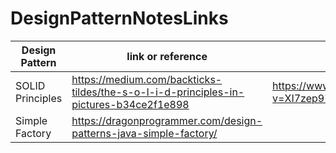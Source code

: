 # DesignPatternNotesLinks
|Design Pattern    | link or reference                                                  |video link                                           |
|------------------|--------------------------------------------------------------------|-----------------------------------------------------|
|SOLID Principles  | https://medium.com/backticks-tildes/the-s-o-l-i-d-principles-in-pictures-b34ce2f1e898       | https://www.youtube.com/watch?v=XI7zep97c-Y         |
|Simple Factory    | https://dragonprogrammer.com/design-patterns-java-simple-factory/  |          |
